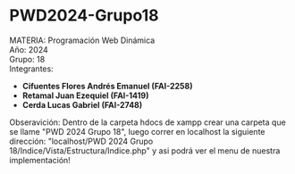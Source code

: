 # PWD2024-Grupo18
MATERIA: Programación Web Dinámica<br>
Año: 2024<br>
Grupo: 18<br>
Integrantes: <ul><li><b>Cifuentes Flores Andrés Emanuel (FAI-2258)</b></li><li><b>Retamal Juan Ezequiel (FAI-1419)</b></li><li><b>Cerda Lucas Gabriel (FAI-2748)</b></li></ul>
Obseravición: Dentro de la carpeta hdocs de xampp crear una carpeta que se llame "PWD 2024 Grupo 18", luego correr en localhost la siguiente dirección: "localhost/PWD 2024 Grupo 18/Indice/Vista/Estructura/Indice.php" y asi podrá ver el menu de nuestra implementación!
